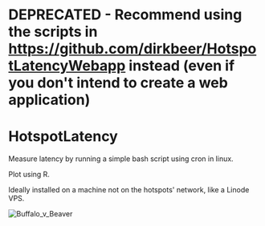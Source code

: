 # DEPRECATED - Recommend using the scripts in https://github.com/dirkbeer/HotspotLatencyWebapp instead (even if you don't intend to create a web application)
# HotspotLatency

Measure latency by running a simple bash script using cron in linux.

Plot using R.

Ideally installed on a machine not on the hotspots' network, like a Linode VPS.

![Buffalo_v_Beaver](https://user-images.githubusercontent.com/6425332/151095724-2bd56f55-57e4-4f52-96d4-0c53ab3657ff.png)
